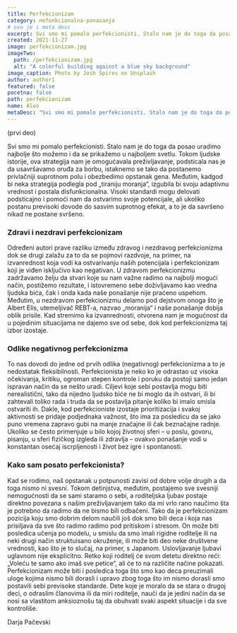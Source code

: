 ```yaml
---
title: Perfekcionizam
category: nefunkcionalna-ponasanja
# ovo je i meta desc
excerpt: Svi smo mi pomalo perfekcionisti. Stalo nam je do toga da posao uradimo najbolje što možemo...
created: 2021-11-27
image: perfekcionizam.jpg
imageTwo:
  path: /perfekcionizam.jpg
  alt: "A colorful building against a blue sky background"
image_caption: Photo by Josh Spires on Unsplash
author: author1
featured: false
pocetna: false
path: perfekcionizam
name: Aloo
metaDesc: "Svi smo mi pomalo perfekcionisti. Stalo nam je do toga da posao uradimo najbolje što možemo..."
---
```


(prvi deo)

Svi smo mi pomalo perfekcionisti. Stalo nam je do toga da posao uradimo najbolje što možemo i da se prikažemo u najboljem svetlu. Tokom ljudske istorije, ova strategija nam je omogućavala preživljavanje, podsticala nas je da usavršavamo oruđa za borbu, istaknemo se tako da postanemo privlačniji suprotnom polu i obezbedimo opstanak gena. Međutim, kadgod bi neka strategija podlegla pod „tiraniju moranja“, izgubila bi svoju adaptivnu vrednost i postala disfunkcionalna. Visoki standardi mogu delovati podsticajno i pomoći nam da ostvarimo svoje potencijale, ali ukoliko postanu previsoki dovode do sasvim suprotnog efekat, a to je da savršeno nikad ne postane svršeno. 

### Zdravi i nezdravi perfekcionizam

Određeni autori prave razliku između zdravog i nezdravog perfekcionizma dok se drugi zalažu za to da se pojmovi razdvoje, na primer, na izvanrednost koja vodi ka ostvarivanju naših potencijala i perfekcionizam koji je viđen isključivo kao negativan. U zdravom perfekcionizmu zadržavamo želju da stvari koje su nam važne radimo na najbolji mogući način, postižemo rezultate, i istovremeno sebe doživljavamo kao vredna ljudska bića, čak i onda kada naše ponašanje nije praćeno uspehom. Međutim, u nezdravom perfekcionizmu delamo pod dejstvom onoga što je Albert Elis, utemeljivač REBT-a, nazvao „moranija“ i naše ponašanje dobija oblik prisile. Kad stremimo ka izvanrednosti, otvorena nam je mogućnost da u pojedinim situacijama ne dajemo sve od sebe, dok kod perfekcionizma taj izbor izostaje. 

### Odlike negativnog perfekcionizma

To nas dovodi do jedne od prvih odlika (negativnog) perfekcionizma a to je nedostatak fleksibilnosti. Perfekcionista je neko ko je odrastao uz visoka očekivanja, kritiku, ogroman stepen kontrole i poruku da postoji samo jedan ispravan način da se nešto uradi. Ciljevi koje sebi postavlja mogu biti nerealistični, tako da nijedno ljudsko biće ne bi moglo da ih ostvari, ili bi zahtevali toliko rada i truda da se postavlja pitanje koliko bi imalo smisla ostvariti ih. Dakle, kod perfekcioniste izostaje prioritizacija i svakoj aktivnosti se pridaje podjednaka važnost, što ima za posledicu da se jako puno vremena zapravo gubi na manje značajne ili čak beznačajne radnje. Ukoliko se često primenjuje u bilo kojoj životnoj sferi – u poslu, govoru, pisanju, u sferi fizičkog izgleda ili zdravlja – ovakvo ponašanje vodi u konstantan osećaj iscrpljenosti i život bez igre i spontanosti. 

### Kako sam posato perfekcionista?

Kad se rodimo, naš opstanak u potpunosti zavisi od dobre volje drugih a da toga nismo ni svesni. Tokom detinjstva, međutim, postajemo sve svesniji nemogućnosti da se sami staramo o sebi, a roditeljska ljubav postaje direktno povezana s našim preživljavanjem tako da mi vrlo rano naučimo šta je potrebno da radimo da ne bismo bili odbačeni. Tako da je perfekcionizam pozicija koju smo dobrim delom naučili još dok smo bili deca i koja nas prisiljava da sve što radimo radimo pod pritiskom i stresom. On može biti posledica učenja po modelu, u smislu da smo imali rigidne roditelje ili na neki drugi način struktuisano okruženje, ili može biti deo neke društvene vrednosti, kao što je to slučaj, na primer, s Japanom. Uslovljavanje ljubavi uglavnom nije eksplicitno. Retko koji roditelj će svom detetu direktno reći: „Voleću te samo ako imaš sve petice“, ali će to na različite načine pokazati. Perfekcionizam može biti i posledica toga što smo kao deca preuzimali uloge kojima nismo bili dorasli i upravo zbog toga što im nismo dorasli smo postavili sebi previsoke standarde. Dete koje je moralo da se stara o drugoj deci, o odraslim članovima ili da miri roditelje, nauči da je jedini način da se nosi sa vlastitom anksioznošu taj da obuhvati svaki aspekt situacije i da sve kontroliše.

Darja Pačevski
